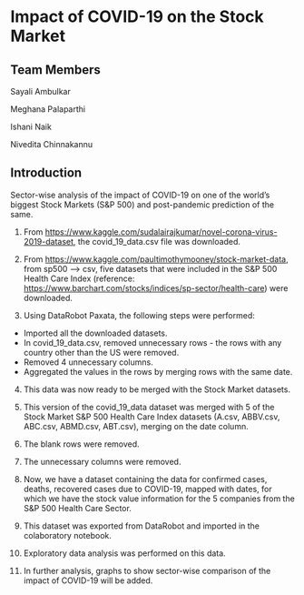 # Impact of COVID-19 on the Stock Market
## Team Members

Sayali Ambulkar

Meghana Palaparthi

Ishani Naik

Nivedita Chinnakannu
## Introduction
Sector-wise analysis of the impact of COVID-19 on one of the world’s biggest Stock Markets (S&P 500) and post-pandemic prediction of the same.

1. From https://www.kaggle.com/sudalairajkumar/novel-corona-virus-2019-dataset, the covid_19_data.csv file was downloaded.

2. From https://www.kaggle.com/paultimothymooney/stock-market-data, from sp500 --> csv, five datasets that were included in the S&P 500 Health Care Index (reference: https://www.barchart.com/stocks/indices/sp-sector/health-care) were downloaded.

3. Using DataRobot Paxata, the following steps were performed:

* Imported all the downloaded datasets.
* In covid_19_data.csv, removed unnecessary rows - the rows with any country other than the US were removed.
* Removed 4 unnecessary columns.
* Aggregated the values in the rows by merging rows with the same date.

4. This data was now ready to be merged with the Stock Market datasets.

5. This version of the covid_19_data dataset was merged with 5 of the Stock Market S&P 500 Health Care Index datasets (A.csv, ABBV.csv, ABC.csv, ABMD.csv, ABT.csv), merging on the date column.

6. The blank rows were removed.

7. The unnecessary columns were removed.

8. Now, we have a dataset containing the data for confirmed cases, deaths, recovered cases due to COVID-19, mapped with dates, for which we have the stock value information for the 5 companies from the S&P 500 Health Care Sector.

9. This dataset was exported from DataRobot and imported in the colaboratory notebook.

10. Exploratory data analysis was performed on this data.

11. In further analysis, graphs to show sector-wise comparison of the impact of COVID-19 will be added.
